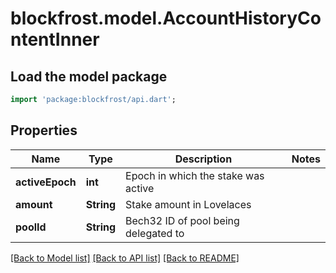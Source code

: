 # blockfrost.model.AccountHistoryContentInner

## Load the model package
```dart
import 'package:blockfrost/api.dart';
```

## Properties
Name | Type | Description | Notes
------------ | ------------- | ------------- | -------------
**activeEpoch** | **int** | Epoch in which the stake was active | 
**amount** | **String** | Stake amount in Lovelaces | 
**poolId** | **String** | Bech32 ID of pool being delegated to | 

[[Back to Model list]](../README.md#documentation-for-models) [[Back to API list]](../README.md#documentation-for-api-endpoints) [[Back to README]](../README.md)


